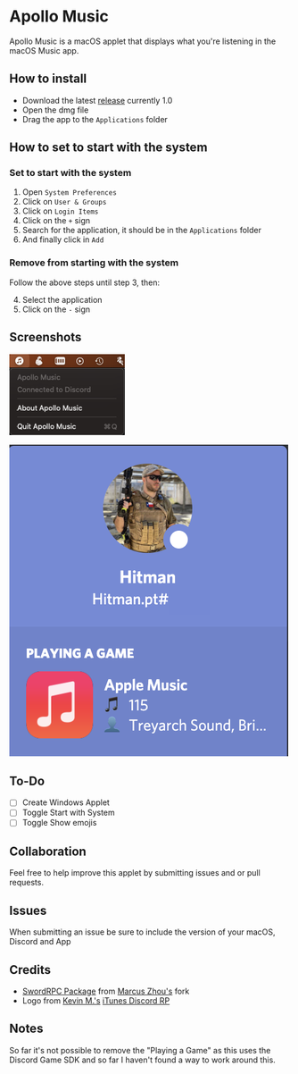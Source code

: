 # Apollo Music
Apollo Music is a macOS applet that displays what you're listening in the macOS Music app.

## How to install

* Download the latest [release](https://github.com/PedroCavaleiro/Apollo-Music/releases/tag/1.0) currently 1.0
* Open the dmg file
* Drag the app to the `Applications` folder

## How to set to start with the system

### Set to start with the system

1. Open `System Preferences`
2. Click on `User & Groups`
3. Click on `Login Items`
4. Click on the `+` sign
5. Search for the application, it should be in the `Applications` folder
6. And finally click in `Add`

### Remove from starting with the system

Follow the above steps until step 3, then:

4. Select the application
5. Click on the `-` sign

## Screenshots
![App Status Bar](https://raw.githubusercontent.com/PedroCavaleiro/Apollo-Music/main/screenshots/status_bar.png)

![Discord Rich Status](https://raw.githubusercontent.com/PedroCavaleiro/Apollo-Music/main/screenshots/discord_status.png)

## To-Do

- [ ] Create Windows Applet
- [ ] Toggle Start with System
- [ ] Toggle Show emojis

## Collaboration

Feel free to help improve this applet by submitting issues and or pull requests.

## Issues

When submitting an issue be sure to include the version of your macOS, Discord and App

## Credits

* [SwordRPC Package](https://github.com/SuperMarcus/SwordRPC) from [Marcus Zhou's](https://github.com/SuperMarcus) fork
* Logo from [Kevin M.'s](https://github.com/kkevinm) [iTunes Discord RP](https://github.com/kkevinm/iTunes-Discord-RP)

## Notes

So far it's not possible to remove the "Playing a Game" as this uses the Discord Game SDK and so far I haven't found a way to work around this.
